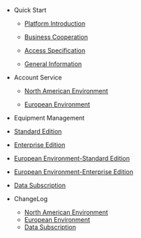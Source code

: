 * Quick Start 

	* [Platform Introduction](en-us/)  

	* [Business Cooperation](en-us/Business)  

	* [Access Specification](en-us/Standard/Basic)     

	* [General Information](en-us/Standard/Other)   

* Account Service  

  * [North American Environment](en-us/Account-NorthAmericanEnvironment)  
  
  * [European Environment](en-us/Account-EuropeanEnvironment)  
  
* Equipment Management  

 * [Standard Edition](en-us/DevicesStandard)  

 * [Enterprise Edition](en-us/DevicesEnterprise) 
 
 * [European Environment-Standard Edition](en-us/DevicesStandard-EuropeanEnvironment)  

 * [European Environment-Enterprise Edition](en-us/DevicesEnterprise-EuropeanEnvironment)  

* [Data Subscription](en-us/DataSubscription)  

* ChangeLog  

	* [North American Environment](en-us/ChangeLog/Account)
	* [European Environment](en-us/ChangeLog/DevicesStandard)
	* [Data Subscription](en-us/ChangeLog/DataSubscription)

